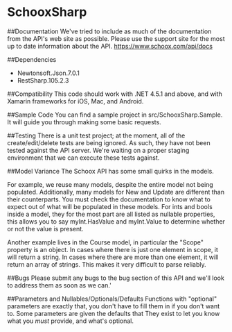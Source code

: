 # SchooxSharp

##Documentation
We've tried to include as much of the documentation from the API's web site as possible.  Please use the support site for the most up to date information about the API. https://www.schoox.com/api/docs

##Dependencies
- Newtonsoft.Json.7.0.1
- RestSharp.105.2.3

##Compatibility
This code should work with .NET 4.5.1 and above, and with Xamarin frameworks for iOS, Mac, and Android.

##Sample Code
You can find a sample project in src/SchooxSharp.Sample.  It will guide you through making some basic requests.

##Testing
There is a unit test project; at the moment, all of the create/edit/delete tests are being ignored.  As such, they have not been tested against the API server.  We're waiting on a proper staging environment that we can execute these tests against.

##Model Variance
The Schoox API has some small quirks in the models.

For example, we reuse many models, despite the entire model not being populated.  Additionally, many models for New and Update are different than their counterparts.  You must check the documentation to know what to expect out of what will be populated in these models.  For ints and bools inside a model, they for the most part are all listed as nullable properties, this allows you to say myInt.HasValue and myInt.Value to determine whether or not the value is present.

Another example lives in the Course model, in particular the "Scope" property is an object.  In cases where there is just one element in scope, it will return a string.  In cases where there are more than one element, it will return an array of strings.  This makes it very difficult to parse reliably.

##Bugs
Please submit any bugs to the bug section of this API and we'll look to address them as soon as we can.'

##Parameters and Nullables/Optionals/Defaults
Functions with "optional" parameters are exactly that, you don't have to fill them in if you don't want to.  Some parameters are given the defaults that   They exist to let you know what you *must* provide, and what's optional.
